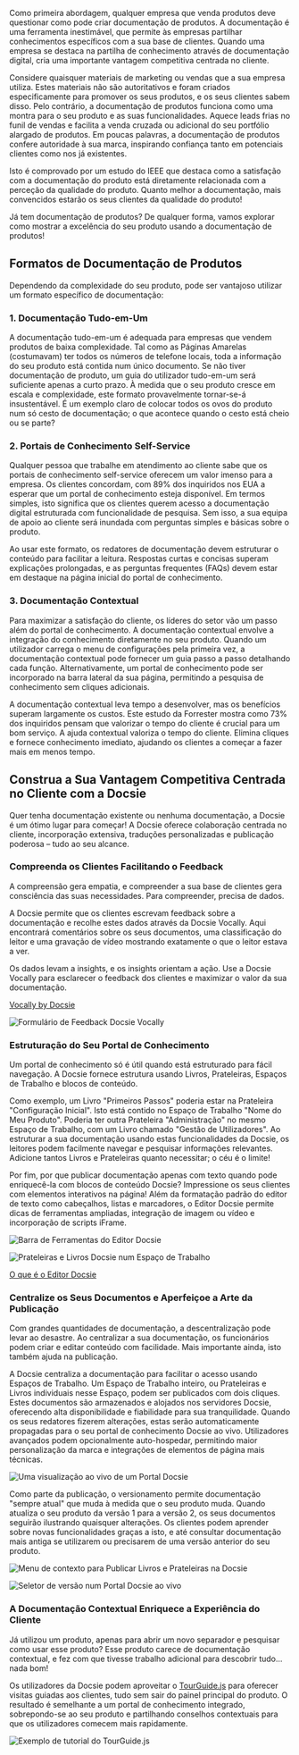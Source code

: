 Como primeira abordagem, qualquer empresa que venda produtos deve questionar como pode criar documentação de produtos. A documentação é uma ferramenta inestimável, que permite às empresas partilhar conhecimentos específicos com a sua base de clientes. Quando uma empresa se destaca na partilha de conhecimento através de documentação digital, cria uma importante vantagem competitiva centrada no cliente.

Considere quaisquer materiais de marketing ou vendas que a sua empresa utiliza. Estes materiais não são autoritativos e foram criados especificamente para promover os seus produtos, e os seus clientes sabem disso. Pelo contrário, a documentação de produtos funciona como uma montra para o seu produto e as suas funcionalidades. Aquece leads frias no funil de vendas e facilita a venda cruzada ou adicional do seu portfólio alargado de produtos. Em poucas palavras, a documentação de produtos confere autoridade à sua marca, inspirando confiança tanto em potenciais clientes como nos já existentes.

Isto é comprovado por um estudo do IEEE que destaca como a satisfação com a documentação do produto está diretamente relacionada com a perceção da qualidade do produto. Quanto melhor a documentação, mais convencidos estarão os seus clientes da qualidade do produto!

Já tem documentação de produtos? De qualquer forma, vamos explorar como mostrar a excelência do seu produto usando a documentação de produtos!

## Formatos de Documentação de Produtos

Dependendo da complexidade do seu produto, pode ser vantajoso utilizar um formato específico de documentação:

### 1. **Documentação Tudo-em-Um**

A documentação tudo-em-um é adequada para empresas que vendem produtos de baixa complexidade. Tal como as Páginas Amarelas (costumavam) ter todos os números de telefone locais, toda a informação do seu produto está contida num único documento.
Se não tiver documentação de produto, um guia do utilizador tudo-em-um será suficiente apenas a curto prazo. À medida que o seu produto cresce em escala e complexidade, este formato provavelmente tornar-se-á insustentável. É um exemplo claro de colocar todos os ovos do produto num só cesto de documentação; o que acontece quando o cesto está cheio ou se parte?

### 2. **Portais de Conhecimento Self-Service**

Qualquer pessoa que trabalhe em atendimento ao cliente sabe que os portais de conhecimento self-service oferecem um valor imenso para a empresa. Os clientes concordam, com 89% dos inquiridos nos EUA a esperar que um portal de conhecimento esteja disponível. Em termos simples, isto significa que os clientes querem acesso a documentação digital estruturada com funcionalidade de pesquisa. Sem isso, a sua equipa de apoio ao cliente será inundada com perguntas simples e básicas sobre o produto.

Ao usar este formato, os redatores de documentação devem estruturar o conteúdo para facilitar a leitura. Respostas curtas e concisas superam explicações prolongadas, e as perguntas frequentes (FAQs) devem estar em destaque na página inicial do portal de conhecimento.

### 3. **Documentação Contextual**

Para maximizar a satisfação do cliente, os líderes do setor vão um passo além do portal de conhecimento. A documentação contextual envolve a integração do conhecimento diretamente no seu produto. Quando um utilizador carrega o menu de configurações pela primeira vez, a documentação contextual pode fornecer um guia passo a passo detalhando cada função. Alternativamente, um portal de conhecimento pode ser incorporado na barra lateral da sua página, permitindo a pesquisa de conhecimento sem cliques adicionais.

A documentação contextual leva tempo a desenvolver, mas os benefícios superam largamente os custos. Este estudo da Forrester mostra como 73% dos inquiridos pensam que valorizar o tempo do cliente é crucial para um bom serviço. A ajuda contextual valoriza o tempo do cliente. Elimina cliques e fornece conhecimento imediato, ajudando os clientes a começar a fazer mais em menos tempo.

## Construa a Sua Vantagem Competitiva Centrada no Cliente com a Docsie

Quer tenha documentação existente ou nenhuma documentação, a Docsie é um ótimo lugar para começar! A Docsie oferece colaboração centrada no cliente, incorporação extensiva, traduções personalizadas e publicação poderosa – tudo ao seu alcance.

### Compreenda os Clientes Facilitando o Feedback

A compreensão gera empatia, e compreender a sua base de clientes gera consciência das suas necessidades. Para compreender, precisa de dados.

A Docsie permite que os clientes escrevam feedback sobre a documentação e recolhe estes dados através da Docsie Vocally. Aqui encontrará comentários sobre os seus documentos, uma classificação do leitor e uma gravação de vídeo mostrando exatamente o que o leitor estava a ver.

Os dados levam a insights, e os insights orientam a ação. Use a Docsie Vocally para esclarecer o feedback dos clientes e maximizar o valor da sua documentação.

[Vocally by Docsie](https://help.docsie.io/jsfiddle.net?doc=/using-docsie/quick-start/#header-three-dcdes)

![Formulário de Feedback Docsie Vocally](https://docsie-app-media.s3.amazonaws.com/image/7093/doc_GzKTESk1IUWjA77hg/hfqdsijgxnujiyvnbfdo "Formulário de Feedback Docsie Vocally")

### Estruturação do Seu Portal de Conhecimento

Um portal de conhecimento só é útil quando está estruturado para fácil navegação. A Docsie fornece estrutura usando Livros, Prateleiras, Espaços de Trabalho e blocos de conteúdo.

Como exemplo, um Livro "Primeiros Passos" poderia estar na Prateleira "Configuração Inicial". Isto está contido no Espaço de Trabalho "Nome do Meu Produto". Poderia ter outra Prateleira "Administração" no mesmo Espaço de Trabalho, com um Livro chamado "Gestão de Utilizadores". Ao estruturar a sua documentação usando estas funcionalidades da Docsie, os leitores podem facilmente navegar e pesquisar informações relevantes. Adicione tantos Livros e Prateleiras quanto necessitar; o céu é o limite!

Por fim, por que publicar documentação apenas com texto quando pode enriquecê-la com blocos de conteúdo Docsie? Impressione os seus clientes com elementos interativos na página! Além da formatação padrão do editor de texto como cabeçalhos, listas e marcadores, o Editor Docsie permite dicas de ferramentas ampliadas, integração de imagem ou vídeo e incorporação de scripts iFrame.

![Barra de Ferramentas do Editor Docsie](https://docsie-app-media.s3.amazonaws.com/image/7093/doc_GzKTESk1IUWjA77hg/xiwdhdxekaikfcgveihi "Barra de Ferramentas do Editor Docsie")

![Prateleiras e Livros Docsie num Espaço de Trabalho](https://docsie-app-media.s3.amazonaws.com/image/7093/doc_GzKTESk1IUWjA77hg/fsatbpedsecqafstgwch "Prateleiras e Livros Docsie num Espaço de Trabalho")

[O que é o Editor Docsie](https://help.docsie.io/?doc=/using-docsie/docsie-editor/adding-media/#section-header-two-ee89i)

### Centralize os Seus Documentos e Aperfeiçoe a Arte da Publicação

Com grandes quantidades de documentação, a descentralização pode levar ao desastre. Ao centralizar a sua documentação, os funcionários podem criar e editar conteúdo com facilidade. Mais importante ainda, isto também ajuda na publicação.

A Docsie centraliza a documentação para facilitar o acesso usando Espaços de Trabalho. Um Espaço de Trabalho inteiro, ou Prateleiras e Livros individuais nesse Espaço, podem ser publicados com dois cliques. Estes documentos são armazenados e alojados nos servidores Docsie, oferecendo alta disponibilidade e fiabilidade para sua tranquilidade. Quando os seus redatores fizerem alterações, estas serão automaticamente propagadas para o seu portal de conhecimento Docsie ao vivo. Utilizadores avançados podem opcionalmente auto-hospedar, permitindo maior personalização da marca e integrações de elementos de página mais técnicas.

![Uma visualização ao vivo de um Portal Docsie](https://docsie-app-media.s3.amazonaws.com/image/7093/doc_GzKTESk1IUWjA77hg/ztrwbdcjznqcqkgofnhz "Uma visualização ao vivo de um Portal Docsie")

Como parte da publicação, o versionamento permite documentação "sempre atual" que muda à medida que o seu produto muda. Quando atualiza o seu produto da versão 1 para a versão 2, os seus documentos seguirão ilustrando quaisquer alterações. Os clientes podem aprender sobre novas funcionalidades graças a isto, e até consultar documentação mais antiga se utilizarem ou precisarem de uma versão anterior do seu produto.

![Menu de contexto para Publicar Livros e Prateleiras na Docsie](https://docsie-app-media.s3.amazonaws.com/image/7093/doc_GzKTESk1IUWjA77hg/fgzcadbebafclhvtrhvf "Menu de contexto para Publicar Livros e Prateleiras na Docsie")

![Seletor de versão num Portal Docsie ao vivo](https://docsie-app-media.s3.amazonaws.com/image/7093/doc_GzKTESk1IUWjA77hg/vuddxclgluvcgtupojou "Seletor de versão num Portal Docsie ao vivo")

### A Documentação Contextual Enriquece a Experiência do Cliente

Já utilizou um produto, apenas para abrir um novo separador e pesquisar como usar esse produto? Esse produto carece de documentação contextual, e fez com que tivesse trabalho adicional para descobrir tudo... nada bom!

Os utilizadores da Docsie podem aproveitar o [TourGuide.js](https://github.com/LikaloLLC/tourguide.js/) para oferecer visitas guiadas aos clientes, tudo sem sair do painel principal do produto. O resultado é semelhante a um portal de conhecimento integrado, sobrepondo-se ao seu produto e partilhando conselhos contextuais para que os utilizadores comecem mais rapidamente.

![Exemplo de tutorial do TourGuide.js](https://docsie-app-media.s3.amazonaws.com/image/7093/doc_GzKTESk1IUWjA77hg/ebcdkxsfhzumealctwgl "Exemplo de tutorial do TourGuide.js")